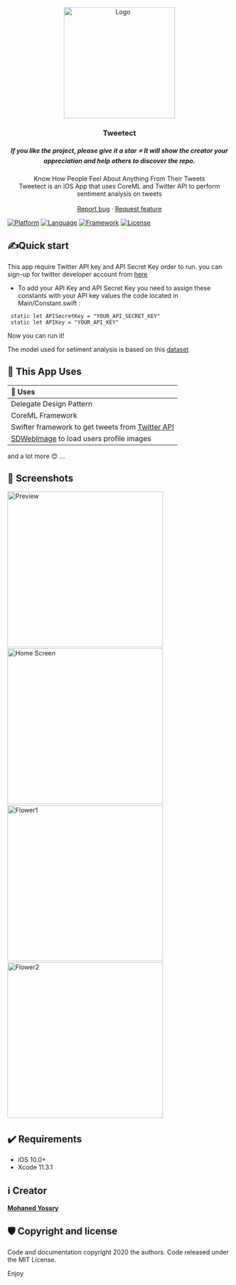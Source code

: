 <p align="center">
  <a href="https://flutter.io/">
    <img src="https://i.imgur.com/8LLcZH2.png" alt="Logo" width=250 height=250>
  </a>
  <h3 align="center">Tweetect</h3>
  <h5 align="center">If you like the project, please give it a star ⭐ It will show the creator your appreciation and help others to discover the repo.</h5>
  <p align="center">
    Know How People Feel About Anything From Their Tweets
    <br>
   Tweetect is an iOS App that uses CoreML and Twitter API to perform sentiment analysis on tweets
    <br>
    <br>
    <a href="https://github.com/Mohanedy98/Tweetect/issues/new">Report bug</a>
    ·
    <a href="https://github.com/Mohanedy98/Tweetect/issues/new">Request feature</a>
<br>

[![Platform](https://img.shields.io/badge/platform-iOS-yellow.svg)]()
[![Language](https://img.shields.io/badge/language-Swift_5.0-orange.svg)]()
[![Framework](https://img.shields.io/badge/framework-CoreML-purple.svg)]()
[![License](https://img.shields.io/badge/license-MIT-blue.svg)]()
  </p>
</p>

## ✍️Quick start
This app require Twitter API key and API Secret Key order to run.
 you can sign-up for twitter developer account from [here](https://developer.twitter.com/en/apply-for-access)
* To add your API Key and API Secret Key you need to assign these constants with your API key values the code located in Main/Constant.swift :
```
 static let APISecretKey = "YOUR_API_SECRET_KEY"
 static let APIKey = "YOUR_API_KEY"
```
Now you can run it!

The model used for setiment analysis is based on this [dataset](http://boston.lti.cs.cmu.edu/classes/95-865-K/HW/HW3/twitter-sanders-apple3.zip)

## 🌟 This App Uses
  |                   🌟 Uses                      |
| :---------------------------------------------------- |
| Delegate Design Pattern  |
| CoreML Framework | 
| Swifter framework to get tweets from [Twitter API](https://github.com/mattdonnelly/Swifter)|
| [SDWebImage](https://github.com/SDWebImage/SDWebImage) to load users profile images|

and a lot more 😊 ...


## 📱 Screenshots

 <img src="https://i.imgur.com/BLcR427.gif" alt="Preview"  height=350> &nbsp;<img src="https://i.imgur.com/zikbEhD.png?1" alt="Home Screen"  height=350> &nbsp; <img src="https://i.imgur.com/VVf9oQz.png?1" alt="Flower1"  height=350> &nbsp;<img src="https://imgur.com/vuZmPKJ.png?1" alt="Flower2"  height=350> &nbsp;

## ✔️ Requirements
* iOS 10.0+
* Xcode 11.3.1


## ℹ Creator
[**Mohaned Yossry**](https://github.com/Mohanedy98)


## 🛡️ Copyright and license

Code and documentation copyright 2020 the authors. Code released under the MIT License.

Enjoy